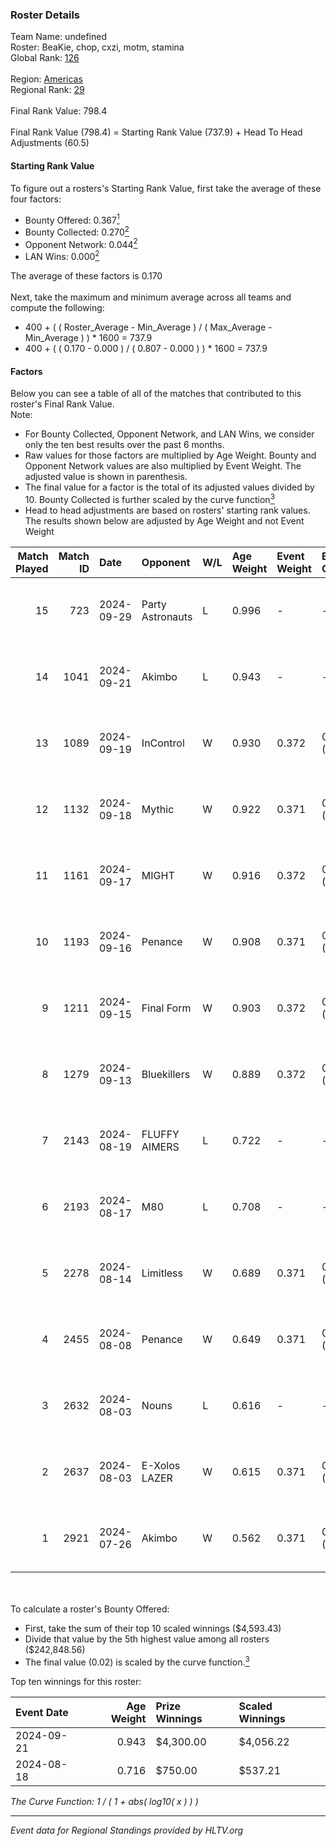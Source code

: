 ### Roster Details<br />
Team Name: undefined<br />
Roster: BeaKie, chop, cxzi, motm, stamina<br />
Global Rank: [126](../../standings_global_2024_10_30.md)<br />
<br />
Region: [Americas]( ../../standings_americas_2024_10_30.md)<br />
Regional Rank: [29]( ../../standings_americas_2024_10_30.md)<br />
<br />
Final Rank Value:  798.4<br />
<br />
Final Rank Value (798.4) = Starting Rank Value (737.9) + Head To Head Adjustments (60.5)<br />

#### Starting Rank Value<br />
To figure out a rosters's Starting Rank Value, first take the average of these four factors:<br />
- Bounty Offered: 0.367[<sup>1</sup>](#table2)
- Bounty Collected: 0.270[<sup>2</sup>](#table1)
- Opponent Network: 0.044[<sup>2</sup>](#table1)
- LAN Wins: 0.000[<sup>2</sup>](#table1)

The average of these factors is 0.170<br />
<br />
Next, take the maximum and minimum average across all teams and compute the following:<br />
- 400 + ( ( Roster_Average - Min_Average ) / ( Max_Average - Min_Average ) ) * 1600 = 737.9
- 400 + ( ( 0.170 - 0.000 ) / ( 0.807 - 0.000 ) ) * 1600 = 737.9


#### Factors<br />
Below you can see a table of all of the matches that contributed to this roster's Final Rank Value.<br />
Note:<br />

- For Bounty Collected, Opponent Network, and LAN Wins, we consider only the ten best results over the past 6 months.
- Raw values for those factors are multiplied by Age Weight. Bounty and Opponent Network values are also multiplied by Event Weight. The adjusted value is shown in parenthesis.
- The final value for a factor is the total of its adjusted values divided by 10. Bounty Collected is further scaled by the curve function[<sup>3</sup>](#curveFunction)
- Head to head adjustments are based on rosters' starting rank values. The results shown below are adjusted by Age Weight and not Event Weight
<span id="table1"></span><br />


| Match Played | Match ID | Date       | Opponent         | W/L | Age Weight | Event Weight | Bounty Collected | Opponent Network | LAN Wins  | H2H Adj. | Roster                              |
| -: | -: | :- | :- | :- | :- | :- | :- | :- | :- | -: | :- |
|           15 |      723 | 2024-09-29 | Party Astronauts | L   | 0.996      | -            | -                | -                | -         |    -9.26 | BeaKie, chop, cxzi, motm, stamina   |
|           14 |     1041 | 2024-09-21 | Akimbo           | L   | 0.943      | -            | -                | -                | -         |   -13.57 | BeaKie, chop, CLASIA, motm, stamina |
|           13 |     1089 | 2024-09-19 | InControl        | W   | 0.930      | 0.372        | 0.013 (0.005)    | 0.129 (0.045)    | 0 (0.000) |     9.39 | BeaKie, chop, CLASIA, motm, stamina |
|           12 |     1132 | 2024-09-18 | Mythic           | W   | 0.922      | 0.371        | 0.004 (0.001)    | 0.226 (0.077)    | 0 (0.000) |    11.66 | BeaKie, chop, CLASIA, motm, stamina |
|           11 |     1161 | 2024-09-17 | MIGHT            | W   | 0.916      | 0.372        | 0.012 (0.004)    | 0.096 (0.033)    | 0 (0.000) |    12.78 | BeaKie, chop, CLASIA, motm, stamina |
|           10 |     1193 | 2024-09-16 | Penance          | W   | 0.908      | 0.371        | 0.002 (0.001)    | 0.111 (0.037)    | 0 (0.000) |     9.71 | BeaKie, chop, CLASIA, motm, stamina |
|            9 |     1211 | 2024-09-15 | Final Form       | W   | 0.903      | 0.372        | 0.005 (0.002)    | 0.128 (0.043)    | 0 (0.000) |    10.02 | BeaKie, chop, CLASIA, motm, stamina |
|            8 |     1279 | 2024-09-13 | Bluekillers      | W   | 0.889      | 0.372        | 0.003 (0.001)    | 0.000 (0.000)    | 0 (0.000) |     6.11 | BeaKie, chop, CLASIA, motm, stamina |
|            7 |     2143 | 2024-08-19 | FLUFFY AIMERS    | L   | 0.722      | -            | -                | -                | -         |    -9.62 | BeaKie, chop, CLASIA, motm, stamina |
|            6 |     2193 | 2024-08-17 | M80              | L   | 0.708      | -            | -                | -                | -         |    -0.67 | BeaKie, chop, CLASIA, motm, stamina |
|            5 |     2278 | 2024-08-14 | Limitless        | W   | 0.689      | 0.371        | 0.008 (0.002)    | 0.278 (0.071)    | 0 (0.000) |    12.28 | BeaKie, chop, CLASIA, motm, stamina |
|            4 |     2455 | 2024-08-08 | Penance          | W   | 0.649      | 0.371        | 0.002 (0.000)    | 0.111 (0.027)    | 0 (0.000) |     7.79 | BeaKie, chop, CLASIA, motm, stamina |
|            3 |     2632 | 2024-08-03 | Nouns            | L   | 0.616      | -            | -                | -                | -         |    -2.06 | BeaKie, chop, CLASIA, motm, stamina |
|            2 |     2637 | 2024-08-03 | E-Xolos LAZER    | W   | 0.615      | 0.371        | 0.017 (0.004)    | 0.398 (0.091)    | 0 (0.000) |    12.24 | BeaKie, chop, CLASIA, motm, stamina |
|            1 |     2921 | 2024-07-26 | Akimbo           | W   | 0.562      | 0.371        | 0.000 (0.000)    | 0.092 (0.019)    | 0 (0.000) |     3.69 | BeaKie, chop, CLASIA, motm, stamina |

<br />
<span id="table2"></span><br />
To calculate a roster's Bounty Offered:<br />

- First, take the sum of their top 10 scaled winnings ($4,593.43)
- Divide that value by the 5th highest value among all rosters ($242,848.56)
- The final value (0.02) is scaled by the curve function.[<sup>3</sup>](#curveFunction)

Top ten winnings for this roster:<br />

| Event Date | Age Weight | Prize Winnings | Scaled Winnings |
| :- | -: | :- | :- |
| 2024-09-21 |      0.943 | $4,300.00      | $4,056.22       |
| 2024-08-18 |      0.716 | $750.00        | $537.21         |


<span id="curveFunction"></span>_The Curve Function: 1 / ( 1 + abs( log10( x ) ) )_<br />

---
_Event data for Regional Standings provided by HLTV.org_<br />
